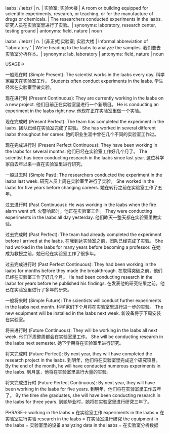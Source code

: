laabs: /læbz/ | n. | 实验室; 实验大楼 |  A room or building equipped for scientific experiments, research, or teaching, or for the manufacture of drugs or chemicals. |  The researchers conducted experiments in the laabs. 研究人员在实验室里进行了实验。| synonyms: laboratory, research center, testing ground | antonyms: field, nature | noun

laabs: /læbz/ | n. | (非正式)实验室; 实验大楼 |  Informal abbreviation of "laboratory." | We're heading to the laabs to analyze the samples. 我们要去实验室分析样本。| synonyms: lab, laboratory | antonyms: field, nature | noun


USAGE->

一般现在时 (Simple Present):
The scientist works in the laabs every day.  科学家每天在实验室工作。
Students often conduct experiments in the laabs.  学生经常在实验室里做实验。

现在进行时 (Present Continuous):
They are currently working in the laabs on a new project. 他们目前正在实验室里进行一个新项目。
He is conducting an experiment in the laabs right now. 他现在正在实验室里做一个实验。

现在完成时 (Present Perfect):
The team has completed the experiment in the laabs.  团队已经在实验室完成了实验。
She has worked in several different laabs throughout her career.  她的职业生涯中曾在几个不同的实验室工作过。


现在完成进行时 (Present Perfect Continuous):
They have been working in the laabs for several months.  他们已经在实验室工作好几个月了。
The scientist has been conducting research in the laabs since last year.  这位科学家自去年以来一直在实验室里进行研究。


一般过去时 (Simple Past):
The researchers conducted the experiment in the laabs last week. 研究人员上周在实验室里进行了实验。
She worked in the laabs for five years before changing careers.  她在转行之前在实验室工作了五年。

过去进行时 (Past Continuous):
He was working in the laabs when the fire alarm went off. 火警响起时，他正在实验室工作。
They were conducting experiments in the laabs all day yesterday. 他们昨天一整天都在实验室里做实验。

过去完成时 (Past Perfect):
The team had already completed the experiment before I arrived at the laabs.  在我到达实验室之前，团队已经完成了实验。
She had worked in the laabs for many years before becoming a professor.  在她成为教授之前，她已经在实验室工作了很多年。

过去完成进行时 (Past Perfect Continuous):
They had been working in the laabs for months before they made the breakthrough. 在取得突破之前，他们已经在实验室工作了好几个月。
He had been conducting research in the laabs for years before he published his findings. 在发表他的研究结果之前，他已在实验室里进行了多年的研究。

一般将来时 (Simple Future):
The scientists will conduct further experiments in the laabs next month. 科学家们下个月将在实验室里进行进一步的实验。
The new equipment will be installed in the laabs next week. 新设备将于下周安装在实验室。

将来进行时 (Future Continuous):
They will be working in the laabs all next week. 他们下周整周都会在实验室里工作。
She will be conducting research in the laabs next semester. 她下学期将在实验室里进行研究。


将来完成时 (Future Perfect):
By next year, they will have completed the research project in the laabs. 到明年，他们将在实验室里完成这个研究项目。
By the end of the month, he will have conducted numerous experiments in the laabs. 到月底，他将在实验室里进行大量的实验。


将来完成进行时 (Future Perfect Continuous):
By next year, they will have been working in the laabs for five years. 到明年，他们将在实验室里工作五年了。
By the time she graduates, she will have been conducting research in the laabs for three years. 到她毕业时，她将在实验室里进行研究三年了。


PHRASE->
working in the laabs = 在实验室工作
experiments in the laabs = 在实验室进行实验
research in the laabs = 在实验室进行研究
the equipment in the laabs = 实验室里的设备
analyzing data in the laabs = 在实验室分析数据
